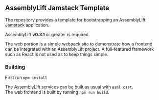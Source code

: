 AssemblyLift Jamstack Template
------------------------------

The repository provides a template for bootstrapping an AssemblyLift [Jamstack](https://jamstack.org) application.

AssemblyLift **v0.3.1** or greater is required.

The web portion is a simple webpack site to demonstrate how a frontend can be integrated with an AssemblyLift project.
A full-featured framework such as React is not used as to keep things simple.

### Building
First run `npm install`

The AssemblyLift services can be built as usual with `asml cast`.  
The web frontend is built by running `npm run build`.
